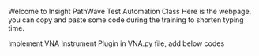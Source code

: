 Welcome to Insight PathWave Test Automation Class
Here is the webpage, you can copy and paste some code during the training to shorten typing time.

Implement VNA Instrument Plugin
in VNA.py file, add below codes
